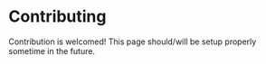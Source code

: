 # Contributing
Contribution is welcomed! This page should/will be setup properly sometime in the future.
